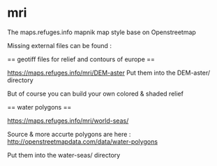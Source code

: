 # mri
The maps.refuges.info mapnik map style base on Openstreetmap

Missing external files can be found :

== geotiff files for relief and contours of europe ==

https://maps.refuges.info/mri/DEM-aster
Put them into the DEM-aster/ directory

But of course you can build your own colored & shaded relief

== water polygons ==

https://maps.refuges.info/mri/world-seas/

Source & more accurte polygons are here :
http://openstreetmapdata.com/data/water-polygons

Put them into the water-seas/  directory
